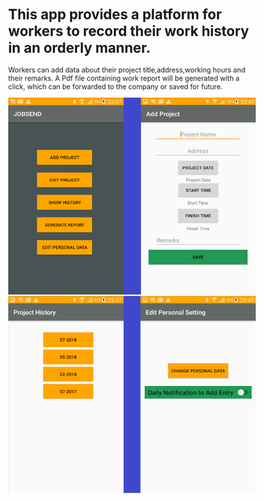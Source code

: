 # This app provides a platform for workers to record their work history in an orderly manner.
Workers can add data about their project title,address,working hours and their remarks.
A Pdf file containing work report will be generated with a click, which can be forwarded to
the company or saved for future.

<img src="app/src/main/res/drawable/one.png" width="700" height="400">


<img src="app/src/main/res/drawable/two.png" width="700" height="400">
